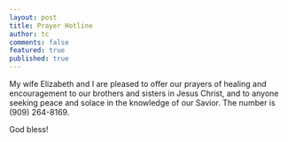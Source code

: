 ```yaml
---
layout: post
title: Prayer Hotline
author: tc
comments: false
featured: true
published: true
---
```


My wife Elizabeth and I are pleased to offer our prayers of healing and encouragement to our brothers and sisters in Jesus Christ, and to anyone seeking peace and solace in the knowledge of our Savior. The number is (909) 264-8169.

God bless!
